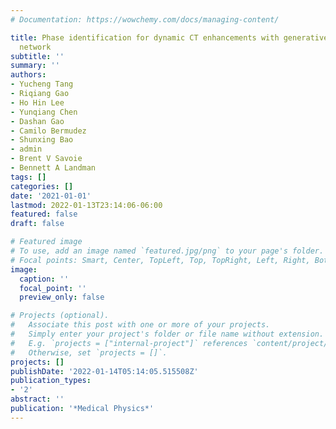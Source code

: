 ```yaml
---
# Documentation: https://wowchemy.com/docs/managing-content/

title: Phase identification for dynamic CT enhancements with generative adversarial
  network
subtitle: ''
summary: ''
authors:
- Yucheng Tang
- Riqiang Gao
- Ho Hin Lee
- Yunqiang Chen
- Dashan Gao
- Camilo Bermudez
- Shunxing Bao
- admin
- Brent V Savoie
- Bennett A Landman
tags: []
categories: []
date: '2021-01-01'
lastmod: 2022-01-13T23:14:06-06:00
featured: false
draft: false

# Featured image
# To use, add an image named `featured.jpg/png` to your page's folder.
# Focal points: Smart, Center, TopLeft, Top, TopRight, Left, Right, BottomLeft, Bottom, BottomRight.
image:
  caption: ''
  focal_point: ''
  preview_only: false

# Projects (optional).
#   Associate this post with one or more of your projects.
#   Simply enter your project's folder or file name without extension.
#   E.g. `projects = ["internal-project"]` references `content/project/deep-learning/index.md`.
#   Otherwise, set `projects = []`.
projects: []
publishDate: '2022-01-14T05:14:05.515508Z'
publication_types:
- '2'
abstract: ''
publication: '*Medical Physics*'
---
```


